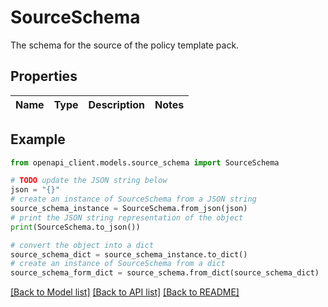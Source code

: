 # SourceSchema

The schema for the source of the policy template pack.

## Properties

Name | Type | Description | Notes
------------ | ------------- | ------------- | -------------

## Example

```python
from openapi_client.models.source_schema import SourceSchema

# TODO update the JSON string below
json = "{}"
# create an instance of SourceSchema from a JSON string
source_schema_instance = SourceSchema.from_json(json)
# print the JSON string representation of the object
print(SourceSchema.to_json())

# convert the object into a dict
source_schema_dict = source_schema_instance.to_dict()
# create an instance of SourceSchema from a dict
source_schema_form_dict = source_schema.from_dict(source_schema_dict)
```
[[Back to Model list]](../README.md#documentation-for-models) [[Back to API list]](../README.md#documentation-for-api-endpoints) [[Back to README]](../README.md)


